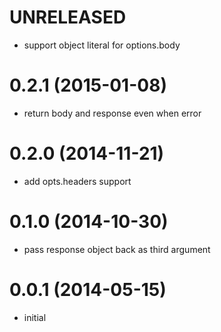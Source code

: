# UNRELEASED

  * support object literal for options.body

# 0.2.1 (2015-01-08)

  * return body and response even when error

# 0.2.0 (2014-11-21)

  * add opts.headers support

# 0.1.0 (2014-10-30)

  * pass response object back as third argument

# 0.0.1 (2014-05-15)

  * initial

